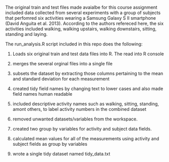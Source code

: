 The original train and test files made avaialbe for this course assignment included data collected 
from several experiments with a group of subjects that perfomred six activities wearing a Samsung Galaxy S II smartphone 
(David Anguita et al. 2013). According to the authors refereced here, the six activities included walking, walking upstairs, walking downstairs, sitting, standing and laying. 

The run_analysis.R script included in this repo does the following:

1) Loads six original train and test data files into R.
The read into R console

2) merges the several orginal files into a single file
3) subsets the dataset by extracting those columns pertaining to the mean and standard deviation for each measurement
4) created tidy field names by changing text to lower cases and also made field names human readable
5) included descriptive activity names such as walking, sitting, standing, amont others, to label activity numbers in the combined dataset
6) removed unwanted datasets/variables from the workspace.
7) created two group by variables for activity and subject data fields.
8) calculated mean values for all of the measurements using activity and subject fields as group by variables
9) wrote a single tidy dataset named tidy_data.txt

 